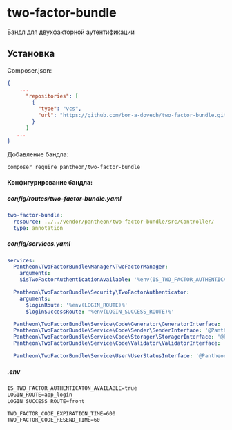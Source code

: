 # two-factor-bundle
Бандл для двухфакторной аутентификации

## Установка

Composer.json:
```json
{
    ...
      "repositories": [
        {
          "type": "vcs",
          "url": "https://github.com/bor-a-dovech/two-factor-bundle.git"
        }
      ]
   ...
}
```
Добавление бандла:
```bash
composer require pantheon/two-factor-bundle
```

#### Конфигурирование бандла:

##### config/routes/two-factor-bundle.yaml
```yaml
two-factor-bundle:
  resource: ../../vendor/pantheon/two-factor-bundle/src/Controller/
  type: annotation
```

##### config/services.yaml
```yaml
services:
  Pantheon\TwoFactorBundle\Manager\TwoFactorManager:
    arguments:
    $isTwoFactorAuthenticationAvailable: '%env(IS_TWO_FACTOR_AUTHENTICATON_AVAILABLE)%'

  Pantheon\TwoFactorBundle\Security\TwoFactorAuthenticator:
    arguments:
      $loginRoute: '%env(LOGIN_ROUTE)%'
      $loginSuccessRoute: '%env(LOGIN_SUCCESS_ROUTE)%'

  Pantheon\TwoFactorBundle\Service\Code\Generator\GeneratorInterface: '@Pantheon\TwoFactorBundle\Service\Code\Generator\DayOfWeekGenerator'
  Pantheon\TwoFactorBundle\Service\Code\Sender\SenderInterface: '@Pantheon\TwoFactorBundle\Service\Code\Sender\DayOfWeekSender'
  Pantheon\TwoFactorBundle\Service\Code\Storager\StoragerInterface: '@Pantheon\TwoFactorBundle\Service\Code\Storager\DayOfWeekStorager'
  Pantheon\TwoFactorBundle\Service\Code\Validator\ValidatorInterface: '@Pantheon\TwoFactorBundle\Service\Code\Validator\DayOfWeekValidator'

  Pantheon\TwoFactorBundle\Service\User\UserStatusInterface: '@Pantheon\TwoFactorBundle\Service\User\ProfileUserStatus'
```


##### .env
```txt
IS_TWO_FACTOR_AUTHENTICATON_AVAILABLE=true
LOGIN_ROUTE=app_login
LOGIN_SUCCESS_ROUTE=front

TWO_FACTOR_CODE_EXPIRATION_TIME=600
TWO_FACTOR_CODE_RESEND_TIME=60

```
